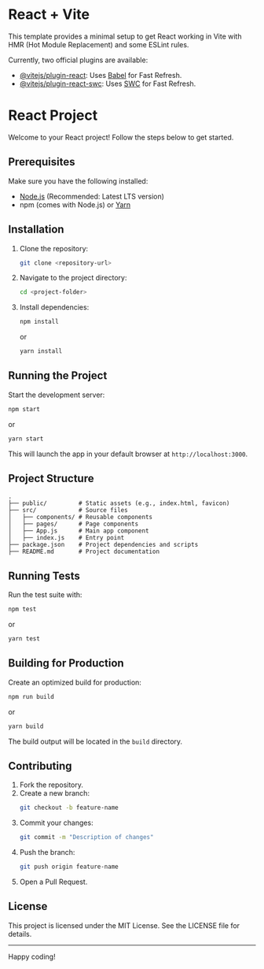 # React + Vite

This template provides a minimal setup to get React working in Vite with HMR (Hot Module Replacement) and some ESLint rules.

Currently, two official plugins are available:

- [@vitejs/plugin-react](https://github.com/vitejs/vite-plugin-react/blob/main/packages/plugin-react/README.md): Uses [Babel](https://babeljs.io/) for Fast Refresh.
- [@vitejs/plugin-react-swc](https://github.com/vitejs/vite-plugin-react-swc): Uses [SWC](https://swc.rs/) for Fast Refresh.

# React Project

Welcome to your React project! Follow the steps below to get started.

## Prerequisites

Make sure you have the following installed:

- [Node.js](https://nodejs.org/) (Recommended: Latest LTS version)
- npm (comes with Node.js) or [Yarn](https://yarnpkg.com/)

## Installation

1. Clone the repository:
   ```bash
   git clone <repository-url>
   ```

2. Navigate to the project directory:
   ```bash
   cd <project-folder>
   ```

3. Install dependencies:
   ```bash
   npm install
   ```
   or
   ```bash
   yarn install
   ```

## Running the Project

Start the development server:

```bash
npm start
```

or

```bash
yarn start
```

This will launch the app in your default browser at `http://localhost:3000`.

## Project Structure

```
.
├── public/         # Static assets (e.g., index.html, favicon)
├── src/            # Source files
│   ├── components/ # Reusable components
│   ├── pages/      # Page components
│   ├── App.js      # Main app component
│   ├── index.js    # Entry point
├── package.json    # Project dependencies and scripts
├── README.md       # Project documentation
```

## Running Tests

Run the test suite with:

```bash
npm test
```

or

```bash
yarn test
```

## Building for Production

Create an optimized build for production:

```bash
npm run build
```

or

```bash
yarn build
```

The build output will be located in the `build` directory.

## Contributing

1. Fork the repository.
2. Create a new branch:
   ```bash
   git checkout -b feature-name
   ```
3. Commit your changes:
   ```bash
   git commit -m "Description of changes"
   ```
4. Push the branch:
   ```bash
   git push origin feature-name
   ```
5. Open a Pull Request.

## License

This project is licensed under the MIT License. See the LICENSE file for details.

---

Happy coding!
